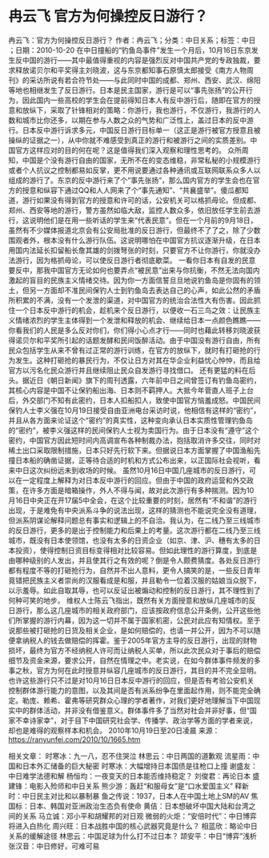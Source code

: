 # 冉云飞  官方为何操控反日游行？

冉云飞：官方为何操控反日游行？
作者：冉云飞；分类：中日关系；标签：中日 ；日期：2010-10-20
在中日撞船的“钓鱼岛事件”发生一个月后，10月16日东京发生反中国的游行——其中最值得重视的内容是强烈反对中国共产党的专政独裁，要求释放诺贝尔和平奖得主刘晓波，这与东京都知事石原慎太郎接受《南方人物周刊》的采访所说有若合符节处——与此同时中国的成都、郑州、西安、武汉、绵阳等地也相继发生了反日游行。日本是民主国家，游行是可以“事先张扬”的公开行为，因此国内一些高校的学生会在提前得知日本人有反中游行后，随即在官方的授意和放纵下，采取了针锋相对的策略：你游行，我也游行，不仅游行，我游行的人数和城市比你还多，以期在参与人数之众的气势和广泛性上，盖过日本的反中游行。日本反中游行诉求多元，中国反日游行目标单一（这正是游行被官方授意且被操纵的证据之一），从中你就不难感受到真正的游行和被游行之间的实质差别。中国官方这样应对的目的何在呢？这是值得我们深入观察和理性思考的。
众所周知，中国是个没有游行自由的国家，无所不在的变态维稳，非常私秘的小规模游行或者个人抗议之控制都易如反掌，更不用说要通过各种通讯或互联网联系众多人以组成的游行了。东京的反中游行来了个“事先张扬”，那么国内官方的学生会也在官方的授意和纵容下通过QQ和人人网来了个“事先通知”、“共襄盛举”。傻瓜都知道，游行如果没有得到官方的授意和许可的话，公安机关可以格抓毋论。但成都、郑州、西安等地的游行，警方虽然如临大敌，监控人数众多，依旧放任学生前去游行，这说明他们是在用一些听话的学生来“代表民意”。但在一个月前的9月18日，虽然有不少媒体报道北京会有公安局批准的反日游行，但最终不了了之，除了少数围观者外，根本没有什么游行队伍。这说明哪怕在中国官方抗议逐渐升级，在日本用国内法延长扣留船长詹其雄的剑拨弩张的时刻，只要官方不让你游行，你就没办法游行，因为格抓毋论，可以使反日游行者彻底歇菜。
一看你日本有自发的民意要反中，那我中国官方无论如何也要弄点“被民意”出来与你抗衡，不然无法向国内激起的盲目的民族主义情绪交待。因为你一方面信誓旦旦地说钓鱼岛是你固有的领土，但另一方面却不准民间保钓人士到钓鱼岛去表达自己的心声，如此公然的矛盾所积累的不满，没有一个发泄的渠道，对中国官方的统治合法性大有伤害。因此抓住一个日本反中游行的机会，趁机来个反日游行，以便收一石三鸟之效：让民族主义情绪浓烈的学生主体得到一个发泄和释放的机会、继续给日本一点颜色瞧瞧——你看我们的人民是多么反对你们，你们得小心点才行——同时也藉此转移刘晓波获得诺贝尔和平奖所引起的话题发酵和民间饭醉活动。由于中国没有游行自由，所有民众包括学生从来不曾有过正常的游行训练，在官方的放纵下，就时有打砸抢的行为发生。这种打砸抢的暴民行为，不仅让日方对其在华企业利益忧心忡忡，而且给官方以污名化民众游行并且继续阻止民众自发游行寻找借口。
还有更猛的料在后头。据近日《朝日新闻》旗下的周刊透露，六年前中日之间曾签订有钓鱼岛密约，其核心内容是中国不让保钓船出海、日本则不羁押人。大抵今年菅直人班子上台后，外交部门不知有此密约，日本人扣船扣人，致使中国官方恼羞成怒。中国民间保钓人士李义强在10月19日接受自由亚洲电台采访时说，他相信有这样的“密约”，并且从各方面来论证这个“密约”的真实性，这种变向承认日本实质性管理钓鱼岛的“密约”，被李义强这样的民间保钓人士视为卖国行为。由于日本没有“遵守”这个密约，中国官方因此短时间内高调宣布各种制裁办法，抱括取消许多交往，同时对稀土出口采取限制措施，日本只好先行软下来。但据说日本方面掌握了中国渔船先撞日本船的确凿证据，正等待合适的时机和方式公布出来，以正国际社会视听，看来中日这次纠纷远未到收场的时候。
虽然10月16日中国几座城市的反日游行，可以在一定程度上解释为对日本反中游行的回应。但由于中国的政府运营和外交政策，在许多方面是暗箱操作，外人不得与闻，故对此次游行有多种揣测。因为10月16日中央正在开17届5中全会，在这个比较重要的时刻，居然有“不和谐”的游行出现，于是难免有中央派系斗争的说法出现，这样的猜测也不能说完全没有道理，但派系阴谋论解释问题总有事实和逻辑上的不自洽。我认为，在二线乃至三线城市的反日游行，更多的是出于控制能力和后果上的考量。这次游行都在二线乃至三线城市，既没有日本使领馆，也没有太多的日资企业（如京、津、沪、穗有太多的日本投资），使得控制日资目标变得相对比较容易。但如此理性的游行算度，到底是由哪种级别的人发出，并且使其行之有效的呢？倒是令人颇费猜度。各处反日游行都有程度不等的打砸抢行为，自然并不出人意料，更令人搞笑的是，一些反日青年竟错把民族主义者崇尚的汉服看成是和服，并且勒令一位着汉服的姑娘当众脱下，以示羞辱。如此自取其辱，也可以反证出被煽动和控制的反日游行，其不理性到了何种可笑的地步。
维权人士陈云飞指出，既然有关方面授意和放纵几座城市的反日游行，那么这几座城市的相关政府部门，应该按政府信息公开条例，公开这些他们所掌握的游行内幕，因为这一切并不属于国家机密，公民对此应有知情权。至于说那些被打砸抢的日货及相关企业，是如何赔偿的，也请一并公开，因为不可以随便拿纳税人的钱去做赔偿的挥霍。鉴于2005年官方主导的反日游行，出现的财物损坏，最终为官方不经纳税人许可而让纳税人买单，所以此次民众对于事后的赔偿细节及资金来源，要求公开，自然在情理之中。老实说，在如今群体事件频发的多事之秋，官方为何在此时授意并纵容几座城市的反日游行，其目的并不完全显明。也许这些游行只不过是对10月16日日本反中游行的回应，但是否有考验公安机关控制群体游行能力的意图，以及其间是否有派系纷争在里面起作用，则不能完全确定。勒庞、赖希、霍弗等研究群众心理的学者著作，对我们更好地理解当下中国现实中的群体活动，并非没有借鉴意义。群体事件多了当然对社会并非好事，但“国家不幸诗家幸”，对于目下中国研究社会学、传播学、政治学等方面的学者来说，却也是难得的观察样本和机会。
2010年10月19日至20日凌晨
来源：https://ranyunfei.com/2010/10/1665.htm

相关文章：
时寒冰：九一八，忍不住哭泣
林思云：中日两国的道歉观
流星雨：中国和日本外汇储备的巨大秘密
时寒冰：大幅增持日本国债是往枪口上撞
谢盛友：中日难学法德和解
杨恒均：一夜变天的日本能否维持稳定？
刘俊君：再论日本
盛建锋：电影入殓师和中日关系
熊少游：轰赶“和服母女”是“口水爱国主义”
释新时：中日民主对比和以暴制暴
鱼之传说：1937，日本人在中国土地上SM的AV
焦国标：日本、韩国对亚洲政治生态负有使命
黄佶：日本想破坏中国大陆和台湾之间的关系
马立诚：邓小平和胡耀邦的对日观
微弱的火炬：“安倍时代”：中日博弈将进入白热化
周兴旺：日本战胜中国的核心武器究竟是什么？
相蓝欣：略论中日关系的缓解途径
林思云：中国足球为什么打不过日本？
颉安平：中日“博弈”浅析
张汉音：中日修好，可难可易